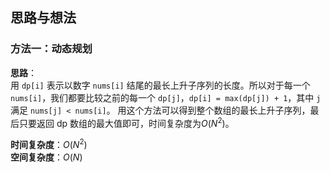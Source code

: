 ## 思路与想法
### 方法一：动态规划
**思路**：  
用 `dp[i]` 表示以数字 `nums[i]` 结尾的最长上升子序列的长度。所以对于每一个 `nums[i]`，我们都要比较之前的每一个 `dp[j]`，`dp[i] = max(dp[j]) + 1`，其中 `j` 满足 `nums[j] < nums[i]`。
用这个方法可以得到整个数组的最长上升子序列，最后只要返回 dp 数组的最大值即可，时间复杂度为*O*(*N*<sup>2</sup>)。

**时间复杂度**：*O*(*N*<sup>2</sup>)  
**空间复杂度**：*O*(*N*)
